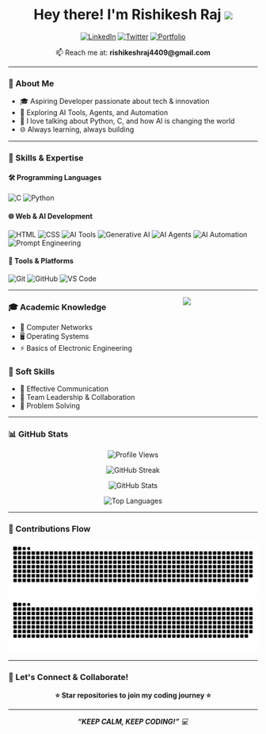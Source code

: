 <h1 align="center">Hey there! I'm Rishikesh Raj <img src="https://media.giphy.com/media/hvRJCLFzcasrR4ia7z/giphy.gif" width="30px"></h1>

<p align="center">
  <a href="https://www.linkedin.com/in/rishikesh-raj-b68642250/"><img src="https://img.shields.io/badge/LinkedIn-0A66C2?style=for-the-badge&logo=linkedin&logoColor=white" alt="LinkedIn"/></a>
  <a href="https://twitter.com/Rishikesh1136"><img src="https://img.shields.io/badge/Twitter-1DA1F2?style=for-the-badge&logo=twitter&logoColor=white" alt="Twitter"/></a>
  <a href="https://rishikesh-001.github.io/Rishikesh-s-Portfolio/#home"><img src="https://img.shields.io/badge/Portfolio-000000?style=for-the-badge&logo=vercel&logoColor=white" alt="Portfolio"/></a>
</p>

<p align="center">📫 Reach me at: <strong>rishikeshraj4409@gmail.com</strong></p>

---

### 🚀 About Me
- 🎓 Aspiring Developer passionate about tech & innovation
- 🤖 Exploring AI Tools, Agents, and Automation
- 💬 I love talking about Python, C, and how AI is changing the world
- 🌐 Always learning, always building

---

### 🧠 Skills & Expertise

#### 🛠 Programming Languages
![C](https://img.shields.io/badge/C-A8B9CC?style=for-the-badge&logo=c&logoColor=white)
![Python](https://img.shields.io/badge/Python-3776AB?style=for-the-badge&logo=python&logoColor=white)

#### 🌐 Web & AI Development
![HTML](https://img.shields.io/badge/HTML-E34F26?style=for-the-badge&logo=html5&logoColor=white)
![CSS](https://img.shields.io/badge/CSS-1572B6?style=for-the-badge&logo=css3&logoColor=white)
![AI Tools](https://img.shields.io/badge/AI_Tools-FFCA28?style=for-the-badge)
![Generative AI](https://img.shields.io/badge/Generative_AI-FFCA28?style=for-the-badge)
![AI Agents](https://img.shields.io/badge/AI_Agents-FFCA28?style=for-the-badge)
![AI Automation](https://img.shields.io/badge/AI_Automation-FFCA28?style=for-the-badge)
![Prompt Engineering](https://img.shields.io/badge/Prompting-FFCA28?style=for-the-badge)

#### 🧰 Tools & Platforms
![Git](https://img.shields.io/badge/Git-F05032?style=for-the-badge&logo=git&logoColor=white)
![GitHub](https://img.shields.io/badge/GitHub-181717?style=for-the-badge&logo=github&logoColor=white)
![VS Code](https://img.shields.io/badge/VS_Code-007ACC?style=for-the-badge&logo=visual-studio-code&logoColor=white)

---

<img src="https://media.giphy.com/media/Sh1iCtJZEdx4PFYy4q/giphy.gif" width="30%" align="right">

### 🎓 Academic Knowledge
- 🔌 Computer Networks  
- 🖥️ Operating Systems  
- ⚡ Basics of Electronic Engineering

### 💼 Soft Skills
- 💬 Effective Communication  
- 👥 Team Leadership & Collaboration  
- 🔧 Problem Solving  

---

### 📊 GitHub Stats

<p align="center">
  <img src="https://komarev.com/ghpvc/?username=Rishikesh-001&style=for-the-badge&color=blue" alt="Profile Views" />
</p>

<p align="center">
  <img src="https://github-readme-streak-stats.herokuapp.com/?user=Rishikesh-001&theme=blueberry" alt="GitHub Streak" />
</p>

<p align="center">
  <img src="https://github-readme-stats.vercel.app/api?username=Rishikesh-001&show_icons=true&theme=radical" alt="GitHub Stats" />
</p>

<p align="center">
  <img src="https://github-readme-stats.vercel.app/api/top-langs/?username=Rishikesh-001&layout=compact&theme=radical" alt="Top Languages" />
</p>

---

### 🐍 Contributions Flow

![GitHub Snake Light](https://raw.githubusercontent.com/Platane/snk/output/github-contribution-grid-snake.svg#gh-light-mode-only)
![GitHub Snake Dark](https://raw.githubusercontent.com/Platane/snk/output/github-contribution-grid-snake-dark.svg#gh-dark-mode-only)

---

### 🌟 Let's Connect & Collaborate!
<p align="center"><strong>⭐ Star repositories to join my coding journey ⭐</strong></p>

---

<p align="center">
  <em><strong>“KEEP CALM, KEEP CODING!”</strong> 💻</em>
</p>

